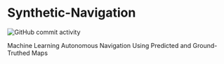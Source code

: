 # Synthetic-Navigation
<img alt="GitHub commit activity" src="https://img.shields.io/github/commit-activity/m/Rexicon226/Synthetic-Navigation?style=plastic">

Machine Learning Autonomous Navigation Using Predicted and Ground-Truthed Maps
